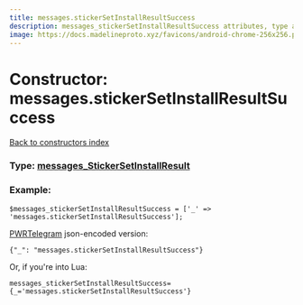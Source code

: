 ```yaml
---
title: messages.stickerSetInstallResultSuccess
description: messages_stickerSetInstallResultSuccess attributes, type and example
image: https://docs.madelineproto.xyz/favicons/android-chrome-256x256.png
---
```

# Constructor: messages.stickerSetInstallResultSuccess  
[Back to constructors index](index.md)






### Type: [messages\_StickerSetInstallResult](../types/messages_StickerSetInstallResult.md)


### Example:

```
$messages_stickerSetInstallResultSuccess = ['_' => 'messages.stickerSetInstallResultSuccess'];
```  

[PWRTelegram](https://pwrtelegram.xyz) json-encoded version:

```
{"_": "messages.stickerSetInstallResultSuccess"}
```


Or, if you're into Lua:  


```
messages_stickerSetInstallResultSuccess={_='messages.stickerSetInstallResultSuccess'}

```


